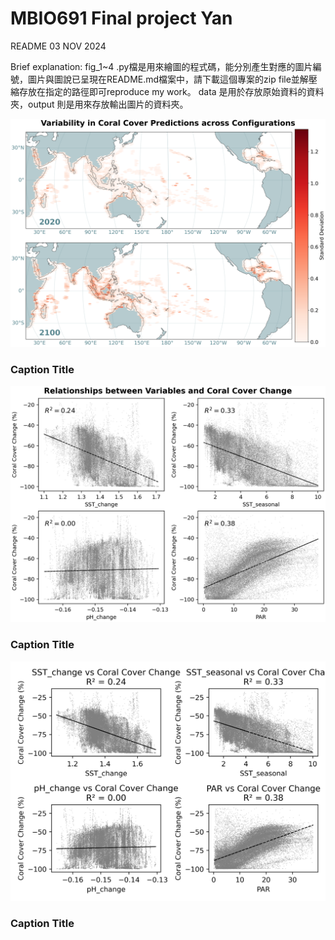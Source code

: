 # MBIO691 Final project Yan
README 03 NOV 2024 

Brief explanation:
fig_1~4 .py檔是用來繪圖的程式碼，能分別產生對應的圖片編號，圖片與圖說已呈現在README.md檔案中，請下載這個專案的zip file並解壓縮存放在指定的路徑即可reproduce my work。
data 是用於存放原始資料的資料夾，output 則是用來存放輸出圖片的資料夾。

![Fig1](output/fig1.png)
### Caption Title

![Fig2](output/Fig2.png)
### Caption Title

![Fig3](output/Fig3.png)
### Caption Title
